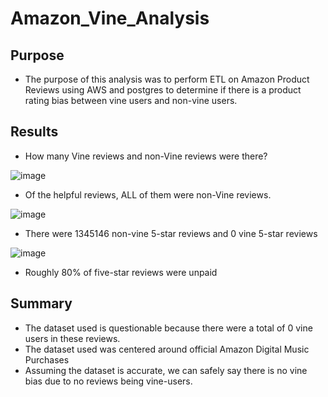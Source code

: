 # Amazon_Vine_Analysis

## Purpose
- The purpose of this analysis was to perform ETL on Amazon Product Reviews using AWS and postgres to determine if there is a product rating bias between vine users and non-vine users.

## Results
- How many Vine reviews and non-Vine reviews were there?

![image](https://user-images.githubusercontent.com/111463407/216200451-f197e6ba-d192-4cca-b825-e712950e65b4.png)

- Of the helpful reviews, ALL of them were non-Vine reviews.

![image](https://user-images.githubusercontent.com/111463407/216200621-1d785aab-52e7-4e0c-9b62-f53ff3167370.png)

- There were 1345146 non-vine 5-star reviews and 0 vine 5-star reviews

![image](https://user-images.githubusercontent.com/111463407/216201238-7f186492-8320-4db9-9a59-724cfbdfa8bc.png)

- Roughly 80% of five-star reviews were unpaid 

## Summary 
- The dataset used is questionable because there were a total of 0 vine users in these reviews.
- The dataset used was centered around official Amazon Digital Music Purchases
- Assuming the dataset is accurate, we can safely say there is no vine bias due to no reviews being vine-users.

